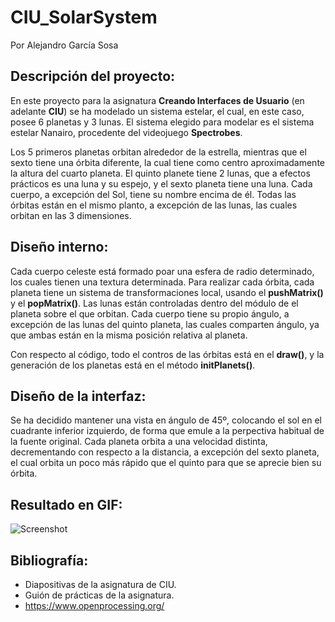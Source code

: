 # CIU_SolarSystem
Por Alejandro García Sosa

## Descripción del proyecto:
En este proyecto para la asignatura **Creando Interfaces de Usuario** (en adelante **CIU**) se ha modelado un sistema estelar, el cual, en este caso, posee 6 planetas y 3 lunas. El sistema elegido para modelar es el sistema estelar Nanairo, procedente del videojuego **Spectrobes**.

Los 5 primeros planetas orbitan alrededor de la estrella, mientras que el sexto tiene una órbita diferente, la cual tiene como centro aproximadamente la altura del cuarto planeta. El quinto planete tiene 2 lunas, que a efectos prácticos es una luna y su espejo, y el sexto planeta tiene una luna. Cada cuerpo, a excepción del Sol, tiene su nombre encima de él. Todas las órbitas están en el mismo planto, a excepción de las lunas, las cuales orbitan en las 3 dimensiones.


## Diseño interno:
Cada cuerpo celeste está formado poar una esfera de radio determinado, los cuales tienen una textura determinada. Para realizar cada órbita, cada planeta tiene un sistema de transformaciones local, usando el **pushMatrix()** y el **popMatrix()**. Las lunas están controladas dentro del módulo de el planeta sobre el que orbitan. Cada cuerpo tiene su propio ángulo, a excepción de las lunas del quinto planeta, las cuales comparten ángulo, ya que ambas están en la misma posición relativa al planeta.

Con respecto al código, todo el contros de las órbitas está en el **draw()**, y la generación de los planetas está en el método **initPlanets()**.

## Diseño de la interfaz:
Se ha decidido mantener una vista en ángulo de 45º, colocando el sol en el cuadrante inferior izquierdo, de forma que emule a la perpectiva habitual de la fuente original. Cada planeta orbita a una velocidad distinta, decrementando con respecto a la distancia, a excepción del sexto planeta, el cual orbita un poco más rápido que el quinto para que se aprecie bien su órbita.

## Resultado en GIF:
![Screenshot](NanairoGif.gif)

## Bibliografía:
- Diapositivas de la asignatura de CIU.
- Guión de prácticas de la asignatura.
- https://www.openprocessing.org/

